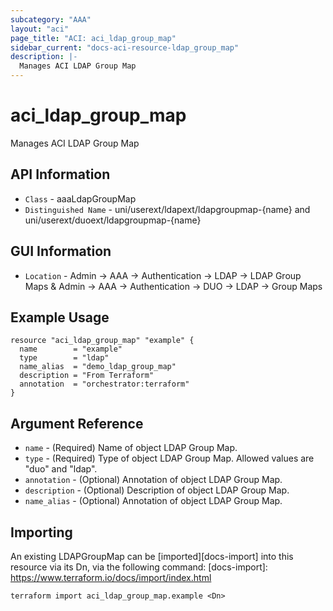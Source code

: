 ```yaml
---
subcategory: "AAA"
layout: "aci"
page_title: "ACI: aci_ldap_group_map"
sidebar_current: "docs-aci-resource-ldap_group_map"
description: |-
  Manages ACI LDAP Group Map
---
```


# aci_ldap_group_map #

Manages ACI LDAP Group Map

## API Information ##

* `Class` - aaaLdapGroupMap
* `Distinguished Name` - uni/userext/ldapext/ldapgroupmap-{name} and uni/userext/duoext/ldapgroupmap-{name}

## GUI Information ##

* `Location` - Admin -> AAA -> Authentication -> LDAP -> LDAP Group Maps & Admin -> AAA -> Authentication -> DUO -> LDAP -> Group Maps


## Example Usage ##

```hcl
resource "aci_ldap_group_map" "example" {
  name        = "example"
  type        = "ldap"
  name_alias  = "demo_ldap_group_map"
  description = "From Terraform"
  annotation  = "orchestrator:terraform"
}
```

## Argument Reference ##


* `name` - (Required) Name of object LDAP Group Map.
* `type` - (Required) Type of object LDAP Group Map. Allowed values are "duo" and "ldap".
* `annotation` - (Optional) Annotation of object LDAP Group Map.
* `description` - (Optional) Description of object LDAP Group Map.
* `name_alias` - (Optional) Annotation of object LDAP Group Map.



## Importing ##

An existing LDAPGroupMap can be [imported][docs-import] into this resource via its Dn, via the following command:
[docs-import]: https://www.terraform.io/docs/import/index.html


```
terraform import aci_ldap_group_map.example <Dn>
```